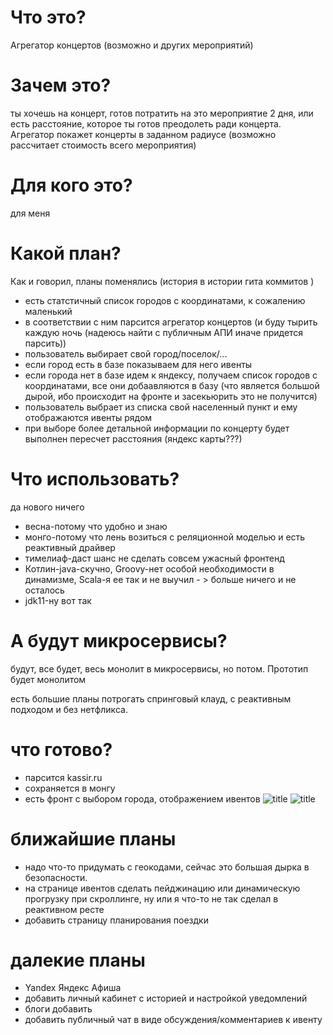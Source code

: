 # Что это?
Агрегатор концертов (возможно и других мероприятий)

# Зачем это?
ты хочешь на концерт, готов потратить на это мероприятие 2 дня,
или есть расстояние, которое ты готов преодолеть ради концерта.
Агрегатор покажет концерты в заданном радиусе (возможно рассчитает стоимость всего мероприятия)

# Для кого это?
для меня

# Какой план?
Как и говорил, планы поменялись (история в истории гита коммитов )
- есть статстичный список городов с координатами, к сожалению маленький
- в соответствии с ним парсится агрегатор концертов (и буду тырить каждую ночь (надеюсь найти с публичным АПИ иначе придется парсить))
- пользователь выбирает свой город/поселок/...
- если город есть в базе показываем для него ивенты
- если города нет в базе идем к яндексу, получаем список городов с координатами, все они добаавляются в базу (что является большой дырой, ибо происходит на фронте и засекьюрить это не получится)
- пользователь выбрает из списка свой населенный пункт и ему отображаются ивенты рядом
- при выборе более детальной информации по концерту будет выполнен пересчет расстояния (яндекс карты???)

# Что использовать?
да нового ничего
- весна-потому что удобно и знаю
- монго-потому что лень возиться с реляционной моделью и есть реактивный драйвер
- тимелиаф-даст шанс не сделать совсем ужасный фронтенд
- Котлин-java-скучно, Groovy-нет особой необходимости в динамизме, Scala-я ее так и не выучил - > больше ничего и не осталось
- jdk11-ну вот так

# А будут микросервисы?
будут, все будет, весь монолит в микросервисы, но потом. Прототип будет монолитом

есть большие планы потрогать спринговый клауд, с реактивным подходом и без нетфликса.

# что готово?
* парсится kassir.ru
* сохраняется в монгу
* есть фронт с выбором города, отображением ивентов
![title](https://github.com/Sergey34/radius-concert/blob/master/img/main.png)
![title](https://github.com/Sergey34/radius-concert/blob/master/img/events.png)


# ближайшие планы
* надо что-то придумать с геокодами, сейчас это большая дырка в безопасности.
* на странице ивентов сделать пейджинацию или динамическую прогрузку при скроллинге, ну или я что-то не так сделал в реактивном ресте
* добавить страницу планирования поездки

# далекие планы
* Yandex Яндекс Афиша
* добавить личный кабинет с историей и настройкой уведомлений
* блоги добавить
* добавить публичный чат в виде обсуждения/комментариев к ивенту